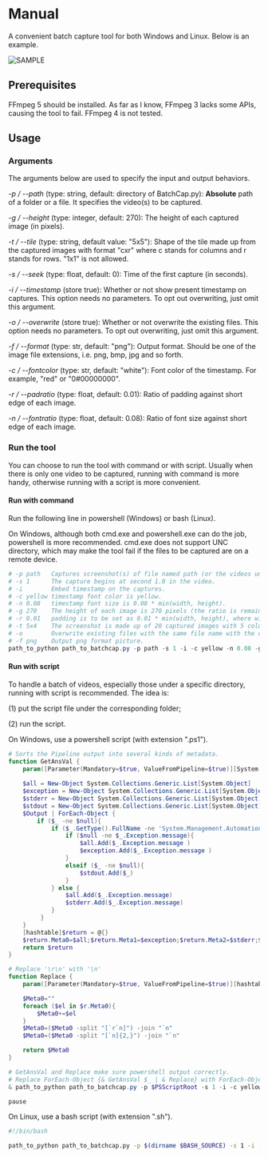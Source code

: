 # Manual

A convenient batch capture tool for both Windows and Linux. Below is an example.

![SAMPLE](https://user-images.githubusercontent.com/11332363/174342053-e868a9a1-8eb3-4e3b-8d6e-4e753c095fb6.png)

## Prerequisites

FFmpeg 5 should be installed. As far as I know, FFmpeg 3 lacks some APIs, causing the tool to fail. FFmpeg 4 is not tested.

## Usage

### Arguments

The arguments below are used to specify the input and output behaviors.

*-p / --path* (type: string, default: directory of BatchCap.py): **Absolute** path of a folder or a file. It specifies the video(s) to be captured.

*-g / --height* (type: integer, default: 270): The height of each captured image (in pixels).

*-t / --tile* (type: string, default value: "5x5"): Shape of the tile made up from the captured images with format "cxr" where c stands for columns and r stands for rows. "1x1" is not allowed.

*-s / --seek* (type: float, default: 0): Time of the first capture (in seconds).

*-i / --timestamp* (store true): Whether or not show present timestamp on captures. This option needs no parameters. To opt out overwriting, just omit this argument.

*-o / --overwrite* (store true): Whether or not overwrite the existing files. This option needs no parameters. To opt out overwriting, just omit this argument.

*-f / --format* (type: str, default: "png"): Output format. Should be one of the image file extensions, i.e. png, bmp, jpg and so forth.

*-c / --fontcolor* (type: str, default: "white"): Font color of the timestamp. For example, "red" or "0#00000000".

*-r / --padratio* (type: float, default: 0.01): Ratio of padding against short edge of each image.

*-n / --fontratio* (type: float, default: 0.08): Ratio of font size against short edge of each image.

### Run the tool

You can choose to run the tool with command or with script. Usually when there is only one video to be captured, running with command is more handy, otherwise running with a script is more convenient.

#### Run with command

Run the following line in powershell (Windows) or bash (Linux).

On Windows, although both cmd.exe and powershell.exe can do the job, powershell is more recommended. cmd.exe does not support UNC directory, which may make the tool fail if the files to be captured are on a remote device.

```powershell
# -p path   Captures screenshot(s) of file named path (or the videos under the folder named path).
# -s 1      The capture begins at second 1.0 in the video.
# -i        Embed timestamp on the captures.
# -c yellow timestamp font color is yellow.
# -n 0.08   timestamp font size is 0.08 * min(width, height).
# -g 270    The height of each image is 270 pixels (the ratio is remained the same as the source video).
# -r 0.01   padding is to be set as 0.01 * min(width, height), where width and height are the width and heigth of a frame of image.
# -t 5x4    The screenshot is made up of 20 captured images with 5 columns and 4 rows.
# -o        Overwrite existing files with the same file name with the output files.
# -f png    Output png format picture.
path_to_python path_to_batchcap.py -p path -s 1 -i -c yellow -n 0.08 -g 270 -r 0.01 -t 5x4 -o -f png
```

#### Run with script

To handle a batch of videos, especially those under a specific directory, running with script is recommended. The idea is:

(1) put the script file under the corresponding folder;

(2) run the script.

On Windows, use a powershell script (with extension ".ps1").

```powershell
# Sorts the Pipeline output into several kinds of metadata.
function GetAnsVal {
    param([Parameter(Mandatory=$true, ValueFromPipeline=$true)][System.Object[]][AllowEmptyString()]$Output)
    
    $all = New-Object System.Collections.Generic.List[System.Object]
    $exception = New-Object System.Collections.Generic.List[System.Object]
    $stderr = New-Object System.Collections.Generic.List[System.Object]
    $stdout = New-Object System.Collections.Generic.List[System.Object]
    $Output | ForEach-Object {
        if ($_ -ne $null){
            if ($_.GetType().FullName -ne 'System.Management.Automation.ErrorRecord'){
                if ($null -ne $_.Exception.message){
                    $all.Add($_.Exception.message )
                    $exception.Add($_.Exception.message )
                }
                elseif ($_ -ne $null){
                    $stdout.Add($_)
                }
            } else {
                $all.Add($_.Exception.message)
                $stderr.Add($_.Exception.message)
            }   
         }
    }
    [hashtable]$return = @{}
    $return.Meta0=$all;$return.Meta1=$exception;$return.Meta2=$stderr;$return.Meta3=$stdout
    return $return
}

# Replace '\r\n' with '\n'
function Replace {
    param([Parameter(Mandatory=$true, ValueFromPipeline=$true)][hashtable]$r)

    $Meta0=""
    foreach ($el in $r.Meta0){
        $Meta0+=$el
    }
    $Meta0=($Meta0 -split "[`r`n]") -join "`n"
    $Meta0=($Meta0 -split "[`n]{2,}") -join "`n"

    return $Meta0
}

# GetAnsVal and Replace make sure powershell output correctly. 
# Replace ForEach-Object {& GetAnsVal $_ | & Replace} with ForEach-Object {"$_"} to see the difference.
& path_to_python path_to_batchcap.py -p $PSScriptRoot -s 1 -i -c yellow -n 0.08 -g 270 -r 0.01 -t 5x4 -o -f png 2>&1 | ForEach-Object {& GetAnsVal $_ | & Replace}

pause
```

On Linux, use a bash script (with extension ".sh").

```bash
#!/bin/bash

path_to_python path_to_batchcap.py -p $(dirname $BASH_SOURCE) -s 1 -i -c yellow -n 0.08 -g 270 -r 0.01 -t 5x4 -o -f png
```
